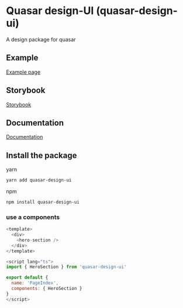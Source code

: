 # Quasar design-UI (quasar-design-ui)

A design package for quasar

## Example

[Example page](https://quasar-design-ui.dev)

## Storybook

[Storybook](https://quasar-design-ui.dev/storybook)

## Documentation

[Documentation](https://quasar-design-ui.dev/docs)

## Install the package

yarn

```bash
yarn add quasar-design-ui
```

npm

```bash
npm install quasar-design-ui
```

### use a components

```vue.js
<template>
  <div>
    <hero-section />
  </div>
</template>

<script lang="ts">
import { HeroSection } from 'quasar-design-ui'

export default {
  name: 'PageIndex',
  components: { HeroSection }
}
</script>
```
